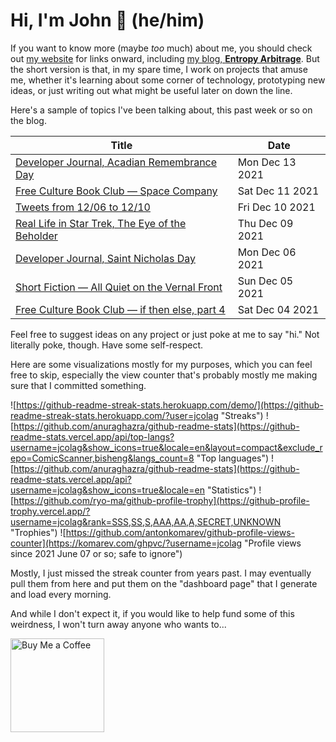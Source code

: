 # Hi, I'm John 👋 (he/him)

If you want to know more (maybe *too* much) about me, you should check out [my website](https://john.colagioia.net/) for links onward, including [my blog, **Entropy Arbitrage**](https://john.colagioia.net/blog).  But the short version is that, in my spare time, I work on projects that amuse me, whether it's learning about some corner of technology, prototyping new ideas, or just writing out what might be useful later on down the line.

Here's a sample of topics I've been talking about, this past week or so on the blog.

|Title|Date|
|-----|-------|
|[Developer Journal, Acadian Remembrance Day](https://john.colagioia.net/blog/2021/12/13/acadian.html)|Mon Dec 13 2021|
|[Free Culture Book Club — Space Company](https://john.colagioia.net/blog/2021/12/11/space.html)|Sat Dec 11 2021|
|[Tweets from 12/06 to 12/10](https://john.colagioia.net/blog/media/2021/12/10/week.html)|Fri Dec 10 2021|
|[Real Life in Star Trek, The Eye of the Beholder](https://john.colagioia.net/blog/2021/12/09/beholder.html)|Thu Dec 09 2021|
|[Developer Journal, Saint Nicholas Day](https://john.colagioia.net/blog/2021/12/06/nicholas.html)|Mon Dec 06 2021|
|[Short Fiction — All Quiet on the Vernal Front](https://john.colagioia.net/blog/2021/12/05/war.html)|Sun Dec 05 2021|
|[Free Culture Book Club — if then else, part 4](https://john.colagioia.net/blog/2021/12/04/else4.html)|Sat Dec 04 2021|

Feel free to suggest ideas on any project or just poke at me to say "hi." Not literally poke, though. Have some self-respect.

Here are some visualizations mostly for my purposes, which you can feel free to skip, especially the view counter that's probably mostly me making sure that I committed something.

![https://github-readme-streak-stats.herokuapp.com/demo/](https://github-readme-streak-stats.herokuapp.com/?user=jcolag "Streaks")
![https://github.com/anuraghazra/github-readme-stats](https://github-readme-stats.vercel.app/api/top-langs?username=jcolag&show_icons=true&locale=en&layout=compact&exclude_repo=ComicScanner,bisheng&langs_count=8 "Top languages")
![https://github.com/anuraghazra/github-readme-stats](https://github-readme-stats.vercel.app/api?username=jcolag&show_icons=true&locale=en "Statistics")
![https://github.com/ryo-ma/github-profile-trophy](https://github-profile-trophy.vercel.app/?username=jcolag&rank=SSS,SS,S,AAA,AA,A,SECRET,UNKNOWN "Trophies")
![https://github.com/antonkomarev/github-profile-views-counter](https://komarev.com/ghpvc/?username=jcolag "Profile views since 2021 June 07 or so; safe to ignore")

Mostly, I just missed the streak counter from years past.  I may eventually pull them from here and put them on the "dashboard page" that I generate and load every morning.

And while I don't expect it, if you would like to help fund some of this weirdness, I won't turn away anyone who wants to...

[<img src="https://cdn.buymeacoffee.com/buttons/v2/default-yellow.png" alt="Buy Me a Coffee" width="150px"/>](https://www.buymeacoffee.com/jcolag)
